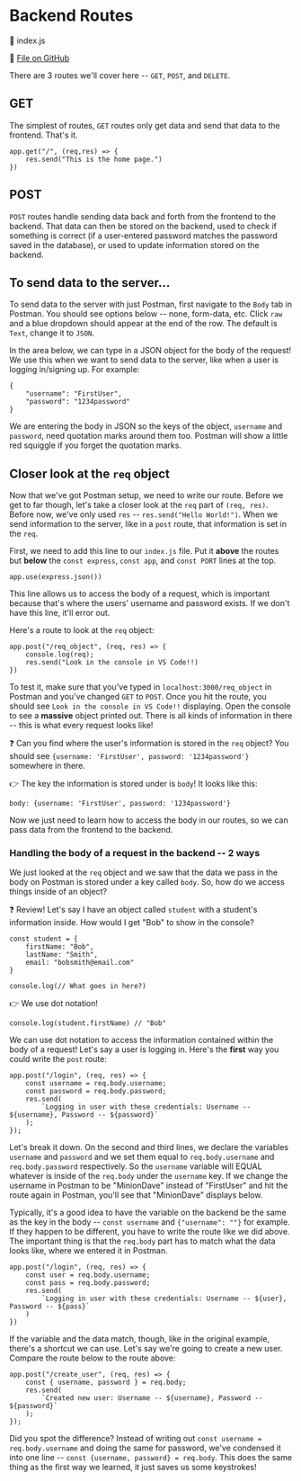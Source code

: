 # Backend Routes

📂 index.js

🔗 [File on GitHub]()

There are 3 routes we'll cover here -- `GET`, `POST`, and `DELETE`.

## GET

The simplest of routes, `GET` routes only get data and send that data to the frontend. That's it.

    app.get("/", (req,res) => {
        res.send("This is the home page.")
    })

## POST

`POST` routes handle sending data back and forth from the frontend to the backend. That data can then be stored on the backend, used to check if something is correct (if a user-entered password matches the password saved in the database), or used to update information stored on the backend.

## To send data to the server...

To send data to the server with just Postman, first navigate to the `Body` tab in Postman. You should see options below -- none, form-data, etc. Click `raw` and a blue dropdown should appear at the end of the row. The default is `Text`, change it to `JSON`.

In the area below, we can type in a JSON object for the body of the request! We use this when we want to send data to the server, like when a user is logging in/signing up. For example:

    {
        "username": "FirstUser",
        "password": "1234password"
    }

We are entering the body in JSON so the keys of the object, `username` and `password`, need quotation marks around them too. Postman will show a little red squiggle if you forget the quotation marks.

## Closer look at the `req` object

Now that we've got Postman setup, we need to write our route. Before we get to far though, let's take a closer look at the `req` part of `(req, res)`. Before now, we've only used `res` -- `res.send("Hello World!")`. When we send information to the server, like in a `post` route, that information is set in the `req`.

First, we need to add this line to our `index.js` file. Put it <strong>above</strong> the routes but <strong>below</strong> the `const express`, `const app`, and `const PORT` lines at the top.

    app.use(express.json())

This line allows us to access the body of a request, which is important because that's where the users' username and password exists. If we don't have this line, it'll error out.

Here's a route to look at the `req` object:

    app.post("/req_object", (req, res) => {
        console.log(req);
        res.send("Look in the console in VS Code!!)
    })

To test it, make sure that you've typed in `localhost:3000/req_object` in Postman and you've changed `GET` to `POST`. Once you hit the route, you should see `Look in the console in VS Code!!` displaying. Open the console to see a <strong>massive</strong> object printed out. There is all kinds of information in there -- this is what every request looks like!

❓ Can you find where the user's information is stored in the `req` object? You should see `{username: 'FirstUser', password: '1234password'}` somewhere in there.

👉 The key the information is stored under is `body`! It looks like this:

    body: {username: 'FirstUser', password: '1234password'}

Now we just need to learn how to access the body in our routes, so we can pass data from the frontend to the backend.

### Handling the body of a request in the backend -- 2 ways

We just looked at the `req` object and we saw that the data we pass in the body on Postman is stored under a key called `body`. So, how do we access things inside of an object?

❓ Review! Let's say I have an object called `student` with a student's information inside. How would I get "Bob" to show in the console?

    const student = {
        firstName: "Bob",
        lastName: "Smith",
        email: "bobsmith@email.com"
    }

    console.log(// What goes in here?)

👉 We use dot notation!

    console.log(student.firstName) // "Bob"

We can use dot notation to access the information contained within the body of a request! Let's say a user is logging in. Here's the <strong>first</strong> way you could write the `post` route:

    app.post("/login", (req, res) => {
        const username = req.body.username;
        const password = req.body.password;
        res.send(
            `Logging in user with these credentials: Username -- ${username}, Password -- ${password}`
        );
    });

Let's break it down. On the second and third lines, we declare the variables `username` and `password` and we set them equal to `req.body.username` and `req.body.password` respectively. So the `username` variable will EQUAL whatever is inside of the `req.body` under the `username` key. If we change the username in Postman to be "MinionDave" instead of "FirstUser" and hit the route again in Postman, you'll see that "MinionDave" displays below.

Typically, it's a good idea to have the variable on the backend be the same as the key in the body -- `const username` and `{"username": ""}` for example. If they happen to be different, you have to write the route like we did above. The important thing is that the `req.body` part has to match what the data looks like, where we entered it in Postman.

    app.post("/login", (req, res) => {
        const user = req.body.username;
        const pass = req.body.password;
        res.send(
            `Logging in user with these credentials: Username -- ${user}, Password -- ${pass}`
        )
    })

If the variable and the data match, though, like in the original example, there's a shortcut we can use. Let's say we're going to create a new user. Compare the route below to the route above:

    app.post("/create_user", (req, res) => {
        const { username, password } = req.body;
        res.send(
            `Created new user: Username -- ${username}, Password -- ${password}`
        );
    });

Did you spot the difference? Instead of writing out `const username = req.body.username` and doing the same for password, we've condensed it into one line -- `const {username, password} = req.body`. This does the same thing as the first way we learned, it just saves us some keystrokes!
